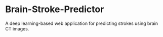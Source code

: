 # Brain-Stroke-Predictor
A deep learning-based web application for predicting strokes using brain CT images.
